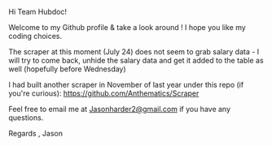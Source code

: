 Hi Team Hubdoc!

Welcome to my Github profile & take a look around ! I hope you like my coding choices.

The scraper at this moment (July 24) does not seem to grab salary data - I will try to come back, unhide the salary data and get it added to the table as well (hopefully before Wednesday)

I had built another scraper in November of last year under this repo (if you're curious): https://github.com/Anthematics/Scraper

Feel free to email me at Jasonharder2@gmail.com if you have any questions.

Regards , Jason
